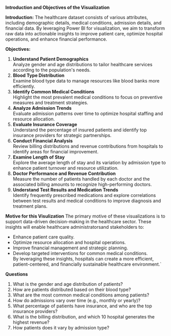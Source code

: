  **Introduction and Objectives of the Visualization**

 **Introduction:**
The healthcare dataset consists of various attributes, including demographic details, medical conditions, admission details, and financial data. By leveraging Power BI for visualization, we aim to transform raw data into actionable insights to improve patient care, optimize hospital operations, and enhance financial performance.

 **Objectives:**

1. **Understand Patient Demographics**  
   Analyze gender and age distributions to tailor healthcare services according to the population's needs.
2. **Blood Type Distribution**  
   Examine blood type data to manage resources like blood banks more efficiently.
3. **Identify Common Medical Conditions**  
   Highlight the most prevalent medical conditions to focus on preventive measures and treatment strategies.
4. **Analyze Admission Trends**  
   Evaluate admission patterns over time to optimize hospital staffing and resource allocation.
5. **Evaluate Insurance Coverage**  
   Understand the percentage of insured patients and identify top insurance providers for strategic partnerships.
6. **Conduct Financial Analysis**  
   Review billing distributions and revenue contributions from hospitals to identify areas for financial improvement.
7. **Examine Length of Stay**  
   Explore the average length of stay and its variation by admission type to enhance patient turnover and resource utilization.
8. **Doctor Performance and Revenue Contribution**  
   Measure the number of patients handled by each doctor and the associated billing amounts to recognize high-performing doctors.
9. **Understand Test Results and Medication Trends**  
   Identify frequently prescribed medications and explore correlations between test results and medical conditions to improve diagnosis and treatment plans.
 
 **Motive for this Visulization**
The primary motive of these visualizations is to support data-driven decision-making in the healthcare sector. These insights will enable healthcare administratorsand stakeholders to:  
- Enhance patient care quality.  
- Optimize resource allocation and hospital operations.  
- Improve financial management and strategic planning.  
- Develop targeted interventions for common medical conditions.  
By leveraging these insights, hospitals can create a more efficient, patient-centered, and financially sustainable healthcare environment.`

**Questions**
1. What is the gender and age distribution of patients?
2. How are patients distributed based on their blood type?
3. What are the most common medical conditions among patients?
4. How do admissions vary over time (e.g., monthly or yearly)?
5. What percentage of patients have insurance, and who are the top insurance providers?
6. What is the billing distribution, and which 10 hospital generates the highest revenue?
7. How patients does it vary by admission type?   

